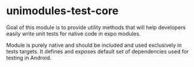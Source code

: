 # unimodules-test-core

Goal of this module is to provide utility methods that will help developers easily write unit tests for native code in expo modules.

Module is purely native and should be included and used exclusively in tests targets. It defines and exposes default set of dependencies used for testing in Android.
